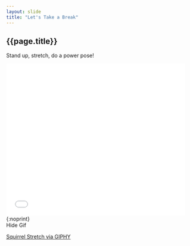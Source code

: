 ```yaml
---
layout: slide
title: "Let's Take a Break"
---
```


## {{page.title}}

Stand up, stretch, do a power pose!

<iframe src="//giphy.com/embed/IiQeEg4iYJ53q" width="480" height="409"
frameBorder="0" class="giphy-embed" allowFullScreen></iframe>
{:noprint}

<div class="hide-gif">
Hide Gif
</div>

<p class="notes"><a
href="http://giphy.com/gifs/getting-busy-stretches-IiQeEg4iYJ53q">
Squirrel Stretch via GIPHY</a>
</p>
